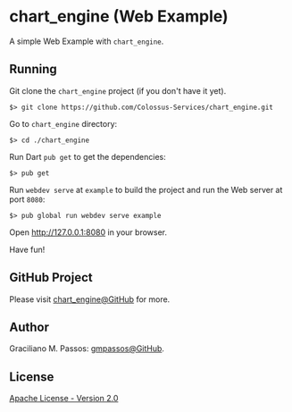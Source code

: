 # chart_engine (Web Example)

A simple Web Example with `chart_engine`.

## Running

Git clone the `chart_engine` project (if you don't have it yet).

```shell script
$> git clone https://github.com/Colossus-Services/chart_engine.git
```

Go to `chart_engine` directory:

```shell script
$> cd ./chart_engine
```

Run Dart `pub get` to get the dependencies:  

```shell script
$> pub get  
```

Run `webdev serve` at `example` to build the project and run the Web server at port `8080`:

```shell script
$> pub global run webdev serve example 
```

Open http://127.0.0.1:8080 in your browser.

Have fun!

## GitHub Project

Please visit [chart_engine@GitHub][github] for more.

[github]: https://github.com/Colossus-Services/chart_engine

## Author

Graciliano M. Passos: [gmpassos@GitHub][github].

[github]: https://github.com/gmpassos

## License

[Apache License - Version 2.0][apache_license]

[apache_license]: https://www.apache.org/licenses/LICENSE-2.0.txt
